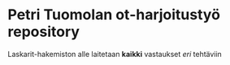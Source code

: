 # Petri Tuomolan ot-harjoitustyö repository

Laskarit-hakemiston alle laitetaan **kaikki** vastaukset *eri* tehtäviin

